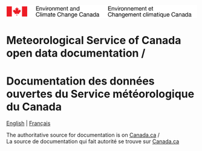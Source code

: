 ![ECCC logo](img_eccc-logo.png)

# Meteorological Service of Canada open data documentation /
# Documentation des données ouvertes du Service météorologique du Canada

[English](readme_en.md) | [Français](readme_fr.md)

The authoritative source for documentation is on [Canada.ca](https://www.canada.ca/en/environment-climate-change/services/weather-general-tools-resources/weather-tools-specialized-data.html) /<br> La source de documentation qui fait autorité se trouve sur [Canada.ca](https://www.canada.ca/fr/environnement-changement-climatique/services/conditions-meteorologiques-ressources-outils-generaux/outils-donnees-specialisees.html)